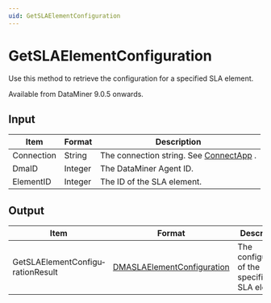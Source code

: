 ```yaml
---
uid: GetSLAElementConfiguration
---
```


# GetSLAElementConfiguration

Use this method to retrieve the configuration for a specified SLA element.

Available from DataMiner 9.0.5 onwards.

## Input

| Item       | Format  | Description                                                                          |
|------------|---------|--------------------------------------------------------------------------------------|
| Connection | String  | The connection string. See [ConnectApp](xref:ConnectApp) . |
| DmaID      | Integer | The DataMiner Agent ID.                                                              |
| ElementID  | Integer | The ID of the SLA element.                                                           |

## Output

| Item                              | Format                                                                               | Description                                     |
|-----------------------------------|--------------------------------------------------------------------------------------|-------------------------------------------------|
| GetSLAElementConfigu­rationResult | [DMASLAElementConfiguration](xref:DMASLAElementConfiguration) | The configuration of the specified SLA element. |

